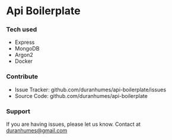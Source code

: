 # Api Boilerplate

### Tech used

-   Express
-   MongoDB
-   Argon2
-   Docker

### Contribute

-   Issue Tracker: github.com/duranhumes/api-boilerplate/issues
-   Source Code: github.com/duranhumes/api-boilerplate

### Support

If you are having issues, please let us know.
Contact at duranhumes@gmail.com

